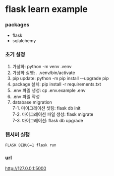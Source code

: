 # flask learn example

### packages
- flask
- sqlalchemy

### 초기 설정  
1. 가상화: python -m venv .venv  
2. 가상화 실행: . .venv/bin/activate  
3. pip update: python -m pip install --upgrade pip  
4. package 설치: pip install -r requirements.txt  
5. .env 파일 생성: cp .env.example .env  
6. .env 파일 작성    
7. database migration  
    7-1. 마이그레이션 셋팅: flask db init  
    7-2. 마이그레이션 파일 생성: flask migrate  
    7-3. 마이그레이션: flask db upgrade  

### 웹서버 실행  
`FLASK DEBUG=1 flask run`  

### url  
http://127.0.0.1:5000  